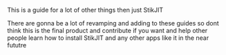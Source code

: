 This is a guide for a lot of other things then just StikJIT

There are gonna be a lot of revamping and adding to these guides so dont think this is the final product and contribute if you want and help other people learn how to install StikJIT and any other apps like it in the near fututre
